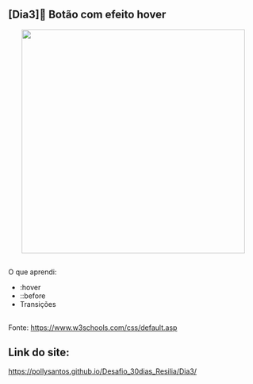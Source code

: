 ## [Dia3]🔘 Botão com efeito hover

<div align="center">
  <img height="450em" src="https://user-images.githubusercontent.com/99842806/161789014-5cb36a27-1a2b-42e8-9a7f-c57dbdee09a4.gif"/>
</div>

##

O que aprendi:

- :hover
- ::before
- Transições


##

Fonte:
https://www.w3schools.com/css/default.asp

## Link do site:
https://pollysantos.github.io/Desafio_30dias_Resilia/Dia3/
